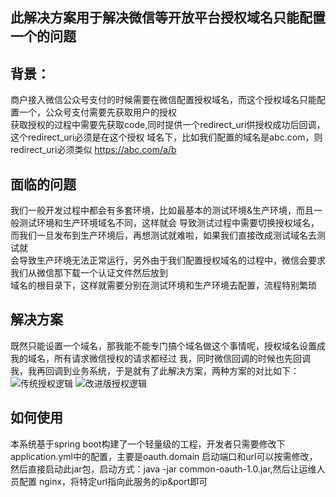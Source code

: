 ## 此解决方案用于解决微信等开放平台授权域名只能配置一个的问题
## 背景：
商户接入微信公众号支付的时候需要在微信配置授权域名，而这个授权域名只能配置一个，公众号支付需要先获取用户的授权   
获取授权的过程中需要先获取code,同时提供一个redirect_uri供授权成功后回调，这个redirect_uri必须是在这个授权 
域名下，比如我们配置的域名是abc.com，则redirect_uri必须类似 https://abc.com/a/b
## 面临的问题
我们一般开发过程中都会有多套环境，比如最基本的测试环境&生产环境，而且一般测试环境和生产环境域名不同，这样就会 
导致测试过程中需要切换授权域名，而我们一旦发布到生产环境后，再想测试就难啦，如果我们直接改成测试域名去测试就  
会导致生产环境无法正常运行，另外由于我们配置授权域名的过程中，微信会要求我们从微信那下载一个认证文件然后放到  
域名的根目录下，这样就需要分别在测试环境和生产环境去配置，流程特别繁琐 
## 解决方案
既然只能设置一个域名，那我能不能专门搞个域名做这个事情呢，授权域名设置成我的域名，所有请求微信授权的请求都经过 
我，同时微信回调的时候也先回调我，我再回调到业务系统，于是就有了此解决方案，两种方案的对比如下： 
![传统授权逻辑](https://note.youdao.com/yws/api/personal/file/WEB6701953298f9df163062f54d0e248f80?method=download&shareKey=1a204a0d04db9fc7b2ca56a555435e31) 
![改进版授权逻辑](https://note.youdao.com/yws/api/personal/file/WEB56f43bb3eaa813556a7fb3889c10791e?method=download&shareKey=dedd44dd3fedc220071d0827edff62bf)
## 如何使用
本系统基于spring boot构建了一个轻量级的工程，开发者只需要修改下application.yml中的配置，主要是oauth.domain 
启动端口和url可以按需修改，然后直接启动此jar包，启动方式：java -jar common-oauth-1.0.jar,然后让运维人员配置 
nginx，将特定url指向此服务的ip&port即可

